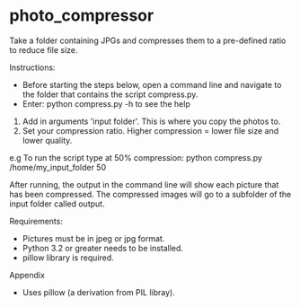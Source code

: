 # photo_compressor
Take a folder containing JPGs and compresses them to a pre-defined ratio to reduce file size.

Instructions:

* Before starting the steps below, open a command line and navigate to the folder that contains the script compress.py.
* Enter: python compress.py -h to see the help

1. Add in arguments 'input folder'. This is where you copy the photos to.
2. Set your compression ratio. Higher compression = lower file size and lower quality.

e.g To run the script type at 50% compression: python compress.py /home/my_input_folder 50

After running, the output in the command line will show each picture that has been compressed.
The compressed images will go to a subfolder of the input folder called output.

Requirements:
* Pictures must be in jpeg or jpg format.
* Python 3.2 or greater needs to be installed.
* pillow library is required.

Appendix
* Uses pillow (a derivation from PIL libray).